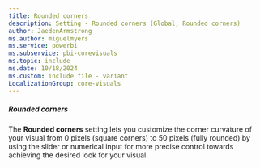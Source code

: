 ```yaml
---
title: Rounded corners
description: Setting - Rounded corners (Global, Rounded corners)
author: JaedenArmstrong
ms.author: miguelmyers
ms.service: powerbi
ms.subservice: pbi-corevisuals
ms.topic: include
ms.date: 10/18/2024
ms.custom: include file - variant
LocalizationGroup: core-visuals
---
```

##### Rounded corners

The **Rounded corners** setting lets you customize the corner curvature of your visual from 0 pixels (square corners) to 50 pixels (fully rounded) by using the slider or numerical input for more precise control towards achieving the desired look for your visual.
